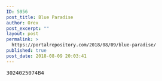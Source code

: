 ```yaml
---
ID: 5956
post_title: Blue Paradise
author: Orex
post_excerpt: ""
layout: post
permalink: >
  https://portalrepository.com/2018/08/09/blue-paradise/
published: true
post_date: 2018-08-09 20:03:41
---
```

<pre>3024025074B4</pre>